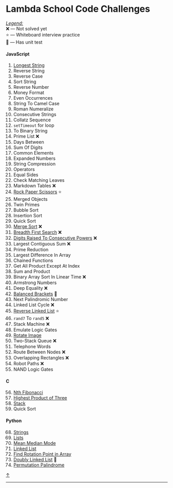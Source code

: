 # <a name="0"></a>Lambda School Code Challenges

<u>*Legend:*</u>  
❌ — Not solved yet  
⭐️ — Whiteboard interview practice  
📝 — Has unit test

#### JavaScript

01. [Longest String](01.%20Longest%20String/)
02. Reverse String
03. Reverse Case
04. Sort String
05. Reverse Number
06. Money Format
07. Even Occurrences
08. String To Camel Case
09. Roman Numeralize
10. Consecutive Strings
11. Collatz Sequence
12. `setTimeout` for loop
13. To Binary String
14. Prime List ❌
15. Days Between
16. Sum Of Digits
17. Common Elements
18. Expanded Numbers
19. String Compression
20. Operators
21. Equal Sides
22. Check Matching Leaves
23. Markdown Tables ❌
24. [Rock Paper Scissors](24.%20Rock%20Paper%20Scissors) ⭐️
25. Merged Objects
26. Twin Primes
27. Bubble Sort
28. Insertion Sort
29. Quick Sort
30. [Merge Sort](30.%20Merge%20Sort) ❌
31. [Breadth First Search](31.%20Breadth%20First%20Search) ❌
32. [Digits Raised To Consecutive Powers](31.%20Digits%20Raised%20to%20Consecutive%20Powers) ❌
33. Largest Contiguous Sum ❌
34. Prime Reduction
35. Largest Difference In Array
36. Chained Functions
37. Get All Product Except At Index
38. Sum and Product
39. Binary Array Sort In Linear Time ❌
40. Armstrong Numbers
41. Deep Equality ❌
42. [Balanced Brackets](42.%20Balanced%20Brackets) 📝
43. Next Palindromic Number
44. Linked List Cycle ❌
45. [Reverse Linked List](45.%20Reverse%20Linked%20List) ⭐️
46. `rand7` To `rand5` ❌
47. Stack Machine ❌
48. Emulate Logic Gates
49. [Rotate Image](49.%20Rotate%20Image)
50. Two-Stack Queue ❌
51. Telephone Words
52. Route Between Nodes ❌
53. Overlapping Rectangles ❌
54. Robot Paths ❌
55. NAND Logic Gates

#### C

56. [Nth Fibonacci](56.%20[C]%20Nth%20Fibonacci)
57. [Highest Product of Three](57.%20[C]%20Highest%20Product%20of%20Three)
58. [Stack](58.%20[C]%20Stack)
62. Quick Sort

#### Python

68. [Strings](68.%20[py]%20Strings)
69. [Lists](69.%20[py]%20Lists)
70. [Mean Median Mode](70.%20[py]%20Mean%20Median%20Mode)
71. [Linked List](71.%20[py]%20Linked%20List)
72. [Find Rotation Point in Array](72.%20[py]%20Find%20Rotation%20Point)
73. [Doubly Linked List](73.%20[py]%20Doubly%20Linked%20List) 📝
74. [Permutation Palindrome](74.%20[py]%20Permutation%20Palindrome)

[↑](#0)
***